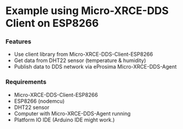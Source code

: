 # Example using Micro-XRCE-DDS Client on ESP8266
### Features
- Use client library from Micro-XRCE-DDS-Client-ESP8266
- Get data from DHT22 sensor (temperature & humidity)
- Publish data to DDS network via eProsima Micro-XRCE-DDS-Agent

### Requirements
- Micro-XRCE-DDS-Client-ESP8266
- ESP8266 (nodemcu)
- DHT22 sensor
- Computer with Micro-XRCE-DDS-Agent running
- Platform IO IDE (Arduino IDE might work.)
